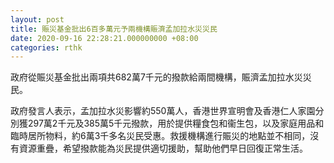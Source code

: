 ```yaml
---
layout: post
title: 賑災基金批出6百多萬元予兩機構賑濟孟加拉水災災民
date: 2020-09-16 22:28:21.000000000 +08:00
categories: rthk
---
```


政府從賑災基金批出兩項共682萬7千元的撥款給兩間機構，賑濟孟加拉水災災民。

政府發言人表示，孟加拉水災影響約550萬人，香港世界宣明會及香港仁人家園分別獲297萬2千元及385萬5千元撥款，用於提供糧食包和衞生包，以及家庭用品和臨時居所物料，約6萬3千多名災民受惠。救援機構進行賑災的地點並不相同，沒有資源重疊，希望撥款能為災民提供適切援助，幫助他們早日回復正常生活。
